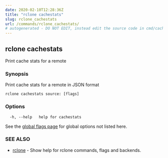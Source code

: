 ```yaml
---
date: 2020-02-10T12:28:36Z
title: "rclone cachestats"
slug: rclone_cachestats
url: /commands/rclone_cachestats/
# autogenerated - DO NOT EDIT, instead edit the source code in cmd/cachestats/ and as part of making a release run "make commanddocs"
---
```

## rclone cachestats

Print cache stats for a remote

### Synopsis


Print cache stats for a remote in JSON format


```
rclone cachestats source: [flags]
```

### Options

```
  -h, --help   help for cachestats
```

See the [global flags page](/flags/) for global options not listed here.

### SEE ALSO

* [rclone](/commands/rclone/)	 - Show help for rclone commands, flags and backends.

